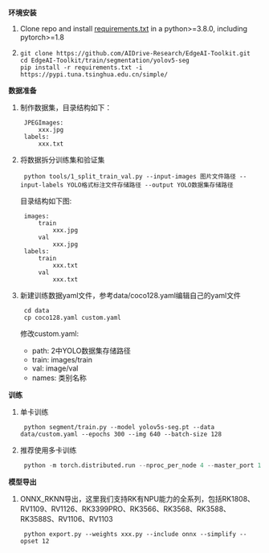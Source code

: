 **环境安装**


1. Clone repo and install [requirements.txt](requirements.txt) in a python>=3.8.0, including pytorch>=1.8

2. ```
   git clone https://github.com/AIDrive-Research/EdgeAI-Toolkit.git
   cd EdgeAI-Toolkit/train/segmentation/yolov5-seg
   pip install -r requirements.txt -i https://pypi.tuna.tsinghua.edu.cn/simple/
   ```

**数据准备**

1. 制作数据集，目录结构如下：

   ```
    JPEGImages:
    	xxx.jpg
    labels:
    	xxx.txt
   ```

2. 将数据拆分训练集和验证集

   ```
    python tools/1_split_train_val.py --input-images 图片文件路径 --input-labels YOLO格式标注文件存储路径 --output YOLO数据集存储路径
   ```

   目录结构如下图:

   ```
    images:
    	train
    		xxx.jpg
    	val
    		xxx.jpg
    labels:
    	train
    		xxx.txt
    	val
    		xxx.txt	
   ```

3. 新建训练数据yaml文件，参考data/coco128.yaml编辑自己的yaml文件

   ```
    cd data
    cp coco128.yaml custom.yaml
   ```

   修改custom.yaml:

   - path: 2中YOLO数据集存储路径
   - train: images/train
   - val: image/val
   - names: 类别名称

**训练**

1. 单卡训练

   ```
    python segment/train.py --model yolov5s-seg.pt --data data/custom.yaml --epochs 300 --img 640 --batch-size 128
   ```

2. 推荐使用多卡训练

   ```python
    python -m torch.distributed.run --nproc_per_node 4 --master_port 1 segment/train.py --model yolov5s-seg.pt --data data/custom.yaml --epochs 300 --img 640 --device 0,1,2,3
   ```

**模型导出**

   1. ONNX_RKNN导出，这里我们支持RK有NPU能力的全系列，包括RK1808、RV1109、RV1126、RK3399PRO、RK3566、RK3568、RK3588、RK3588S、RV1106、RV1103

      ```
       python export.py --weights xxx.py --include onnx --simplify --opset 12
      ```

      